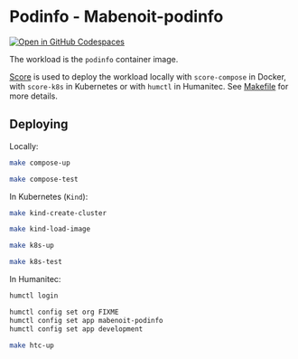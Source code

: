 # Podinfo - Mabenoit-podinfo

[![Open in GitHub Codespaces](https://github.com/codespaces/badge.svg)](https://codespaces.new/htc-workshop-kubecon-london/mabenoit-podinfo)

The workload is the `podinfo` container image.

[Score](https://score.dev/) is used to deploy the workload locally with `score-compose` in Docker, with `score-k8s` in Kubernetes or with `humctl` in Humanitec. See [Makefile](Makefile) for more details.

## Deploying

Locally:
```bash
make compose-up

make compose-test
```

In Kubernetes (`Kind`):
```bash
make kind-create-cluster

make kind-load-image

make k8s-up

make k8s-test
```

In Humanitec:
```bash
humctl login

humctl config set org FIXME
humctl config set app mabenoit-podinfo
humctl config set app development

make htc-up
```
